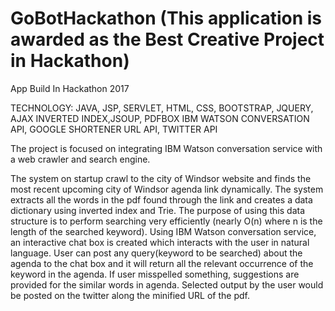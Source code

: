 # GoBotHackathon (This application is awarded as the Best Creative Project in Hackathon)
App Build In Hackathon 2017

TECHNOLOGY: JAVA, JSP, SERVLET, HTML, CSS, BOOTSTRAP, JQUERY, AJAX
            INVERTED INDEX,JSOUP, PDFBOX
            IBM WATSON CONVERSATION API, GOOGLE SHORTENER URL API, TWITTER API
             

The project is focused on integrating IBM Watson conversation service with a web crawler and search engine.

The system on startup crawl to the city of Windsor website and finds the most recent upcoming city of Windsor agenda
link dynamically. The system extracts all the words in the pdf found through the link and creates a data dictionary
using inverted index and Trie. The purpose of using this data structure is to perform searching very efficiently 
(nearly O(n) where n is the length of the searched keyword). 
Using IBM Watson conversation service, an interactive chat box is created which interacts with the user in natural language. 
User can post any query(keyword to be searched) about the agenda to the chat box and it will return all the 
relevant occurrence of the keyword in the agenda. 
If user misspelled something, suggestions are provided for the similar words in agenda. 
Selected output by the user would be posted on the twitter along the minified URL of the pdf.
